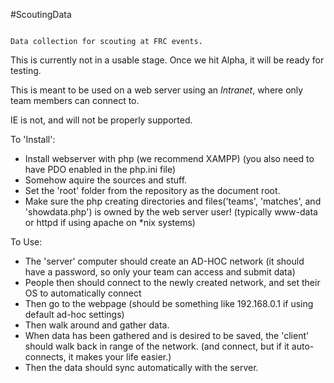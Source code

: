 #ScoutingData
```

Data collection for scouting at FRC events.

```

This is currently not in a usable stage. Once we hit Alpha, it will be ready for testing.

This is meant to be used on a web server using an *Intranet*, where only team members can connect to.

IE is not, and will not be properly supported.


To 'Install':
 -  Install webserver with php (we recommend XAMPP) (you also need to have PDO enabled in the php.ini file)
 -  Somehow aquire the sources and stuff.
 -  Set the 'root' folder from the repository as the document root.
 -  Make sure the php creating directories and files('teams', 'matches', and 'showdata.php') is owned by the web server user! (typically www-data or httpd if using apache on \*nix systems)

To Use:
 -  The 'server' computer should create an AD-HOC network (it should have a password, so only your team can access and submit data)
 -  People then should connect to the newly created network, and set their OS to automatically connect
 -  Then go to the webpage (should be something like 192.168.0.1 if using default ad-hoc settings)
 -  Then walk around and gather data.
 -  When data has been gathered and is desired to be saved, the 'client' should walk back in range of the network. (and connect, but if it auto-connects, it makes your life easier.)
 -  Then the data should sync automatically with the server.


